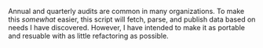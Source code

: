 Annual and quarterly audits are common in many organizations. To make this *somewhat* easier, this script will fetch, parse, and publish data based on needs I have discovered. However, I have intended to make it as portable and resuable with as little refactoring as possible.
